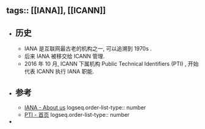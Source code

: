 tags:: [[IANA]], [[ICANN]]
---

- ## 历史
	- IANA 是互联网最古老的机构之一, 可以追溯到 1970s .
	- 后来 IANA 被移交给 ICANN 管理.
	- 2016 年 10 月, ICANN 下属机构 Public Technical Identifiers (PTI) , 开始代表 ICANN 执行 IANA 职能.
- ## 参考
	- [IANA - About us](https://www.iana.org/about)
	  logseq.order-list-type:: number
	- [PTI - 首页](https://pti.icann.org/)
	  logseq.order-list-type:: number
-